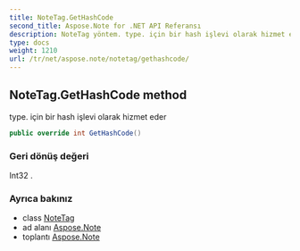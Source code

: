 ```yaml
---
title: NoteTag.GetHashCode
second_title: Aspose.Note for .NET API Referansı
description: NoteTag yöntem. type. için bir hash işlevi olarak hizmet eder
type: docs
weight: 1210
url: /tr/net/aspose.note/notetag/gethashcode/
---
```

## NoteTag.GetHashCode method

type. için bir hash işlevi olarak hizmet eder

```csharp
public override int GetHashCode()
```

### Geri dönüş değeri

Int32 .

### Ayrıca bakınız

* class [NoteTag](../)
* ad alanı [Aspose.Note](../../notetag/)
* toplantı [Aspose.Note](../../../)


